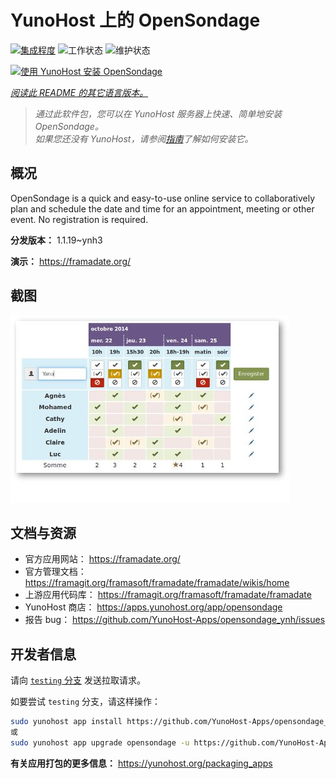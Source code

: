 <!--
注意：此 README 由 <https://github.com/YunoHost/apps/tree/master/tools/readme_generator> 自动生成
请勿手动编辑。
-->

# YunoHost 上的 OpenSondage

[![集成程度](https://dash.yunohost.org/integration/opensondage.svg)](https://ci-apps.yunohost.org/ci/apps/opensondage/) ![工作状态](https://ci-apps.yunohost.org/ci/badges/opensondage.status.svg) ![维护状态](https://ci-apps.yunohost.org/ci/badges/opensondage.maintain.svg)

[![使用 YunoHost 安装 OpenSondage](https://install-app.yunohost.org/install-with-yunohost.svg)](https://install-app.yunohost.org/?app=opensondage)

*[阅读此 README 的其它语言版本。](./ALL_README.md)*

> *通过此软件包，您可以在 YunoHost 服务器上快速、简单地安装 OpenSondage。*  
> *如果您还没有 YunoHost，请参阅[指南](https://yunohost.org/install)了解如何安装它。*

## 概况

OpenSondage is a quick and easy-to-use online service to collaboratively plan and schedule the date and time for an appointment, meeting or other event. No registration is required.


**分发版本：** 1.1.19~ynh3

**演示：** <https://framadate.org/>

## 截图

![OpenSondage 的截图](./doc/screenshots/screenshots.jpg)

## 文档与资源

- 官方应用网站： <https://framadate.org/>
- 官方管理文档： <https://framagit.org/framasoft/framadate/framadate/wikis/home>
- 上游应用代码库： <https://framagit.org/framasoft/framadate/framadate>
- YunoHost 商店： <https://apps.yunohost.org/app/opensondage>
- 报告 bug： <https://github.com/YunoHost-Apps/opensondage_ynh/issues>

## 开发者信息

请向 [`testing` 分支](https://github.com/YunoHost-Apps/opensondage_ynh/tree/testing) 发送拉取请求。

如要尝试 `testing` 分支，请这样操作：

```bash
sudo yunohost app install https://github.com/YunoHost-Apps/opensondage_ynh/tree/testing --debug
或
sudo yunohost app upgrade opensondage -u https://github.com/YunoHost-Apps/opensondage_ynh/tree/testing --debug
```

**有关应用打包的更多信息：** <https://yunohost.org/packaging_apps>
